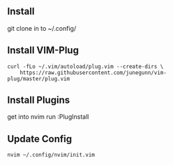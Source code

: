## Install

git clone in to ~/.config/

## Install VIM-Plug

```
curl -fLo ~/.vim/autoload/plug.vim --create-dirs \
    https://raw.githubusercontent.com/junegunn/vim-plug/master/plug.vim
```

## Install Plugins

get into nvim
run :PlugInstall

## Update Config

```
nvim ~/.config/nvim/init.vim
```

